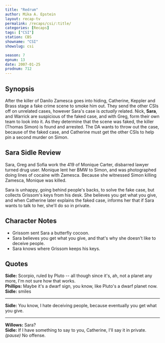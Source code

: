 ```yaml
---
title: "Redrum"
author: Mika A. Epstein
layout: recap-tv
permalink: /recaps/csi/:title/
categories: [Recaps]
tags: ["CSI"]
station: CBS
showname: "CSI"
showslug: csi

season: 7
epnum: 13
date: 2007-01-25
prodnum: 712  
---
```


## Synopsis

After the killer of Danilo Zamesca goes into hiding, Catherine, Keppler and Brass stage a fake crime scene to smoke him out. They send the other CSIs off on unrelated cases, however Sara's case is _actually_ related. Nick, **Sara**, and Warrick are suspicious of the faked case, and with Greg, form their own team to look into it. As they determine that the scene was faked, the killer (Thomas Simon) is found and arrested. The DA wants to throw out the case, because of the faked case, and Catherine must get the other CSIs to help pin a second murder on Simon.

## Sara Sidle Review

Sara, Greg and Sofia work the 419 of Monique Carter, disbarred lawyer turned drug user. Monique lent her BMW to Simon, and was photographed doing lines of cocaine with Zamesca. Because she witnessed Simon killing Zamesca, Monique was killed.

Sara is unhappy, going behind people's backs, to solve the fake case, but collects Grissom's keys from his desk. She believes you get what you give, and when Catherine later explains the faked case, informs her that if Sara wants to talk to her, she'll do so in private.

## Character Notes

* Grissom sent Sara a butterfly cocoon.  
* Sara believes you get what you give, and that's why she doesn't like to deceive people.  
* Sara knows where Grissom keeps his keys.

## Quotes

**Sidle:** Scorpio, ruled by Pluto -- all though since it's, ah, not a planet any more, I'm not sure how that works.  
**Phillips:** Maybe it's a dwarf sign, you know, like Pluto's a dwarf planet now.  
**Sidle:** smiles  

- - -

**Sidle:** You know, I hate deceiving people, because eventually you get what you give.
  

- - -

**Willows:** Sara?  
**Sidle:** If I have something to say to you, Catherine, I'll say it in private. _(pause)_ No offense.

